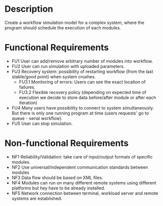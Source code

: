 # Description #

Create a workflow simulation model for a complex system, where the program should schedule the execution of each modules.

# Functional Requirements #

  * FU1 User can add/remove arbitrary number of modules into workflow.
  * FU2 User can run simulation with uploaded parameters.
  * FU3 Recovery system: possibility of restarting workflow (from the last stable/good point) when system crushes.
    * FU3.1 Monitoring of errors: Users can see the exact location of failures.
    * FU3.2 Flexible recovery policy (depending on expected time of execution we decide to store data before/after module or after each iteration)
  * FU4 Many users have possibility to connect to system simultaneously. But there is only one running program at time (users requests' go to queue - serial workflow).
  * FU5 User can stop simulation.


# Non-functional Requirements #

  * NF1 Reliability/Validation: take care of input/output formats of specific modules.
  * NF2 Use universal/independent communication standards between modules
  * NF3 Data flow should be based on XML files.
  * NF4 Modules can run on many different remote systems using different platforms but hey have to be already installed.
  * NF5 Network connection between terminal, workload server and remote systems are established.